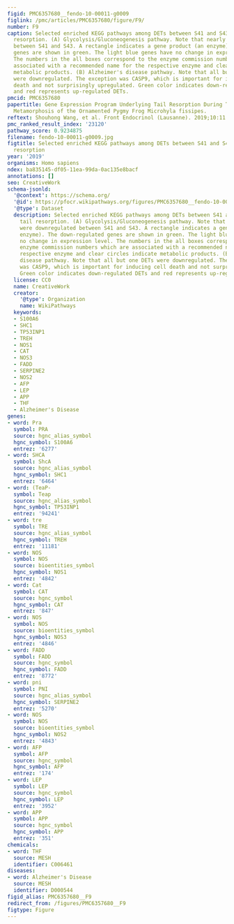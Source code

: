 ```yaml
---
figid: PMC6357680__fendo-10-00011-g0009
figlink: /pmc/articles/PMC6357680/figure/F9/
number: F9
caption: Selected enriched KEGG pathways among DETs between S41 and S43 during tail
  resorption. (A) Glycolysis/Gluconeogenesis pathway. Note that nearly all were downregulated
  between S41 and S43. A rectangle indicates a gene product (an enzyme). The down-regulated
  genes are shown in green. The light blue genes have no change in expression level.
  The numbers in the all boxes correspond to the enzyme commission numbers which are
  associated with a recommended name for the respective enzyme and clear circles indicate
  metabolic products. (B) Alzheimer's disease pathway. Note that all but one DETs
  were downregulated. The exception was CASP9, which is important for inducing cell
  death and not surprisingly upregulated. Green color indicates down-regulated DETs
  and red represents up-regulated DETs.
pmcid: PMC6357680
papertitle: Gene Expression Program Underlying Tail Resorption During Thyroid Hormone-Dependent
  Metamorphosis of the Ornamented Pygmy Frog Microhyla fissipes.
reftext: Shouhong Wang, et al. Front Endocrinol (Lausanne). 2019;10:11.
pmc_ranked_result_index: '23120'
pathway_score: 0.9234875
filename: fendo-10-00011-g0009.jpg
figtitle: Selected enriched KEGG pathways among DETs between S41 and S43 during tail
  resorption
year: '2019'
organisms: Homo sapiens
ndex: ba835145-df05-11ea-99da-0ac135e8bacf
annotations: []
seo: CreativeWork
schema-jsonld:
  '@context': https://schema.org/
  '@id': https://pfocr.wikipathways.org/figures/PMC6357680__fendo-10-00011-g0009.html
  '@type': Dataset
  description: Selected enriched KEGG pathways among DETs between S41 and S43 during
    tail resorption. (A) Glycolysis/Gluconeogenesis pathway. Note that nearly all
    were downregulated between S41 and S43. A rectangle indicates a gene product (an
    enzyme). The down-regulated genes are shown in green. The light blue genes have
    no change in expression level. The numbers in the all boxes correspond to the
    enzyme commission numbers which are associated with a recommended name for the
    respective enzyme and clear circles indicate metabolic products. (B) Alzheimer's
    disease pathway. Note that all but one DETs were downregulated. The exception
    was CASP9, which is important for inducing cell death and not surprisingly upregulated.
    Green color indicates down-regulated DETs and red represents up-regulated DETs.
  license: CC0
  name: CreativeWork
  creator:
    '@type': Organization
    name: WikiPathways
  keywords:
  - S100A6
  - SHC1
  - TP53INP1
  - TREH
  - NOS1
  - CAT
  - NOS3
  - FADD
  - SERPINE2
  - NOS2
  - AFP
  - LEP
  - APP
  - THF
  - Alzheimer's Disease
genes:
- word: Pra
  symbol: PRA
  source: hgnc_alias_symbol
  hgnc_symbol: S100A6
  entrez: '6277'
- word: SHCA
  symbol: ShcA
  source: hgnc_alias_symbol
  hgnc_symbol: SHC1
  entrez: '6464'
- word: (TeaP-
  symbol: Teap
  source: hgnc_alias_symbol
  hgnc_symbol: TP53INP1
  entrez: '94241'
- word: tre
  symbol: TRE
  source: hgnc_alias_symbol
  hgnc_symbol: TREH
  entrez: '11181'
- word: NOS
  symbol: NOS
  source: bioentities_symbol
  hgnc_symbol: NOS1
  entrez: '4842'
- word: Cat
  symbol: CAT
  source: hgnc_symbol
  hgnc_symbol: CAT
  entrez: '847'
- word: NOS
  symbol: NOS
  source: bioentities_symbol
  hgnc_symbol: NOS3
  entrez: '4846'
- word: FADD
  symbol: FADD
  source: hgnc_symbol
  hgnc_symbol: FADD
  entrez: '8772'
- word: pni
  symbol: PNI
  source: hgnc_alias_symbol
  hgnc_symbol: SERPINE2
  entrez: '5270'
- word: NOS
  symbol: NOS
  source: bioentities_symbol
  hgnc_symbol: NOS2
  entrez: '4843'
- word: AFP
  symbol: AFP
  source: hgnc_symbol
  hgnc_symbol: AFP
  entrez: '174'
- word: LEP
  symbol: LEP
  source: hgnc_symbol
  hgnc_symbol: LEP
  entrez: '3952'
- word: APP
  symbol: APP
  source: hgnc_symbol
  hgnc_symbol: APP
  entrez: '351'
chemicals:
- word: THF
  source: MESH
  identifier: C006461
diseases:
- word: Alzheimer's Disease
  source: MESH
  identifier: D000544
figid_alias: PMC6357680__F9
redirect_from: /figures/PMC6357680__F9
figtype: Figure
---
```


